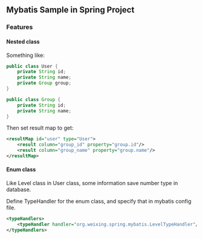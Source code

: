 ## Mybatis Sample in Spring Project

### Features

#### Nested class

Something like:

```java
public class User {
    private String id;
    private String name;
    private Group group;
}

public class Group {
    private String id;
    private String name;
}
```

Then set result map to get:

```xml
<resultMap id="user" type="User">
    <result column="group_id" property="group.id"/>
    <result column="group_name" property="group.name"/>
</resultMap>
```

#### Enum class

Like Level class in User class, some information save number type in database.

Define TypeHandler for the enum class, and specify that in mybatis config file.

```xml
<typeHandlers>
    <typeHandler handler="org.weixing.spring.mybatis.LevelTypeHandler"/>
</typeHandlers>
```

